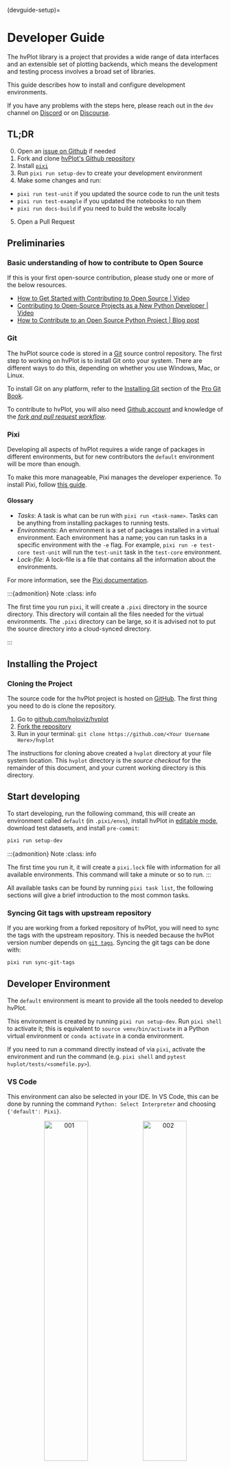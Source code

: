 (devguide-setup)=

# Developer Guide

The hvPlot library is a project that provides a wide range of data interfaces and an extensible set of plotting backends, which means the development and testing process involves a broad set of libraries.

This guide describes how to install and configure development environments.

If you have any problems with the steps here, please reach out in the `dev` channel on [Discord](https://discord.gg/rb6gPXbdAr) or on [Discourse](https://discourse.holoviz.org/).

## TL;DR

0. Open an [issue on Github](https://github.com/holoviz/hvplot/issues) if needed
1. Fork and clone [hvPlot's Github repository](https://github.com/holoviz/hvplot)
2. Install [`pixi`](https://pixi.sh)
3. Run `pixi run setup-dev` to create your development environment
4. Make some changes and run:
  - `pixi run test-unit` if you updated the source code to run the unit tests
  - `pixi run test-example` if you updated the notebooks to run them
  - `pixi run docs-build` if you need to build the website locally
5. Open a Pull Request

## Preliminaries

### Basic understanding of how to contribute to Open Source

If this is your first open-source contribution, please study one
or more of the below resources.

- [How to Get Started with Contributing to Open Source | Video](https://youtu.be/RGd5cOXpCQw)
- [Contributing to Open-Source Projects as a New Python Developer | Video](https://youtu.be/jTTf4oLkvaM)
- [How to Contribute to an Open Source Python Project | Blog post](https://www.educative.io/blog/contribue-open-source-python-project)

### Git

The hvPlot source code is stored in a [Git](https://git-scm.com) source control repository. The first step to working on hvPlot is to install Git onto your system. There are different ways to do this, depending on whether you use Windows, Mac, or Linux.

To install Git on any platform, refer to the [Installing Git](https://git-scm.com/book/en/v2/Getting-Started-Installing-Git) section of the [Pro Git Book](https://git-scm.com/book/en/v2).

To contribute to hvPlot, you will also need [Github account](https://github.com/join) and knowledge of the [_fork and pull request workflow_](https://docs.github.com/en/get-started/quickstart/contributing-to-projects).

### Pixi

Developing all aspects of hvPlot requires a wide range of packages in different environments, but for new contributors the `default` environment will be more than enough.

To make this more manageable, Pixi manages the developer experience. To install Pixi, follow [this guide](https://pixi.sh/latest/#installation).

#### Glossary

- *Tasks*: A task is what can be run with `pixi run <task-name>`. Tasks can be anything from installing packages to running tests.
- *Environments*: An environment is a set of packages installed in a virtual environment. Each environment has a name; you can run tasks in a specific environment with the `-e` flag. For example, `pixi run -e test-core test-unit` will run the `test-unit` task in the `test-core` environment.
- *Lock-file*: A lock-file is a file that contains all the information about the environments.

For more information, see the [Pixi documentation](https://pixi.sh/latest/).

:::{admonition} Note
:class: info

The first time you run `pixi`, it will create a `.pixi` directory in the source directory.
This directory will contain all the files needed for the virtual environments.
The `.pixi` directory can be large, so it is advised not to put the source directory into a cloud-synced directory.

:::

## Installing the Project

### Cloning the Project

The source code for the hvPlot project is hosted on [GitHub](https://github.com/holoviz/hvplot). The first thing you need to do is clone the repository.

1. Go to [github.com/holoviz/hvplot](https://github.com/holoviz/hvplot)
2. [Fork the repository](https://docs.github.com/en/get-started/quickstart/contributing-to-projects)
3. Run in your terminal: `git clone https://github.com/<Your Username Here>/hvplot`

The instructions for cloning above created a `hvplot` directory at your file system location.
This `hvplot` directory is the _source checkout_ for the remainder of this document, and your current working directory is this directory.

## Start developing

To start developing, run the following command, this will create an environment called `default` (in `.pixi/envs`), install hvPlot in [editable mode](https://pip.pypa.io/en/stable/topics/local-project-installs/#editable-installs), download test datasets, and install `pre-commit`:

```bash
pixi run setup-dev
```

:::{admonition} Note
:class: info

The first time you run it, it will create a `pixi.lock` file with information for all available environments.
This command will take a minute or so to run.
:::

All available tasks can be found by running `pixi task list`, the following sections will give a brief introduction to the most common tasks.

### Syncing Git tags with upstream repository

If you are working from a forked repository of hvPlot, you will need to sync the tags with the upstream repository.
This is needed because the hvPlot version number depends on [`git tags`](https://git-scm.com/book/en/v2/Git-Basics-Tagging).
Syncing the git tags can be done with:

```bash
pixi run sync-git-tags
```

## Developer Environment

The `default` environment is meant to provide all the tools needed to develop hvPlot.

This environment is created by running `pixi run setup-dev`. Run `pixi shell` to activate it; this is equivalent to `source venv/bin/activate` in a Python virtual environment or `conda activate` in a conda environment.

If you need to run a command directly instead of via `pixi`, activate the environment and run the command (e.g. `pixi shell` and `pytest hvplot/tests/<somefile.py>`).

### VS Code

This environment can also be selected in your IDE. In VS Code, this can be done by running the command `Python: Select Interpreter` and choosing `{'default': Pixi}`.

<p style="text-align: center">
  <img
    src="https://assets.holoviews.org/static/dev_guide/001.png"
    alt="001"
    style="width: 45%; display: inline-block"
  />
  <img
    src="https://assets.holoviews.org/static/dev_guide/002.png"
    alt="002"
    style="width: 45%; display: inline-block"
  />
</p>

To confirm you are using this dev environment, check the bottom right corner:

![003](https://assets.holoviews.org/static/dev_guide/003.png)

### Jupyter Lab

You can launch Jupyter lab with the `default` environment with `pixi run lab`. This can be advantageous when you need to edit the documentation or debug an example notebook.

## Linting

hvPlot uses [`pre-commit`](https://pre-commit.com/) to lint and format the source code. `pre-commit` is installed automatically when running `pixi run setup-dev`; it can also be installed with `pixi run lint-install`.
`pre-commit` runs all the linters when a commit is made locally. Linting can be forced to run for all the files with:

```bash
pixi run lint
```

:::{admonition} Note
:class: info

Alternatively, if you have `pre-commit` installed elsewhere you can run:

```bash
pre-commit install  # To install
pre-commit run --all-files  # To run on all files
```

:::

## Testing

To help keep hvPlot maintainable, all Pull Requests (PR) with code changes should typically be accompanied by relevant tests. While exceptions may be made for specific circumstances, the default assumption should be that a Pull Request without tests will not be merged.

There are three types of tasks and five environments related to tests.

### Unit tests

Unit tests are usually small tests executed with [pytest](https://docs.pytest.org). They can be found in `hvplot/tests/`.
Unit tests can be run with the `test-unit` task:

```bash
pixi run test-unit
```

:::{admonition} Advanced usage
:class: tip

The task is available in the following environments: `test-310`, `test-311`, `test-312`, `test-313`, and `test-core`. Where the first ones have the same environments except for different Python versions, and `test-core` only has a core set of dependencies.

You can run the task in a specific environment with the `-e` flag. For example, to run the `test-unit` task in the `test-313` environment, you can run:

```bash
pixi run -e test-313 test-unit
```

:::

:::{admonition} Advanced usage
:class: tip

Currently, an editable install needs to be run in each environment. So, if you want to install in the `test-core` environment, you can add `--environment` / `-e` to the command:

```bash
pixi run -e test-core install
```

:::

### Example tests

hvPlot's documentation consists mainly of Jupyter Notebooks. The example tests execute all the notebooks and fail if an error is raised. Example tests are possible thanks to [nbval](https://nbval.readthedocs.io/) and can be found in the `doc/` folder.
Example tests can be run with the following command:

```bash
pixi run test-example
```

## Documentation

The documentation can be built with the command:

```bash
pixi run docs-build
```

As hvPlot uses notebooks for much of the documentation, this takes a little while. You can disable:

- Executing all the notebooks by setting the environment variable `HVPLOT_EXECUTE_NBS` to `false`
- Building the gallery with `HVPLOT_GALLERY="false"`
- Running the user guide notebooks with `HVPLOT_EXECUTE_NBS_USER_GUIDE="false"`
- Running the getting started notebooks with `HVPLOT_EXECUTE_NBS_TUTORIALS="false"`

A development version of hvPlot can be found [here](https://holoviz-dev.github.io/hvplot/). You can ask a maintainer if they want to make a dev release for your PR, but there is no guarantee they will say yes.

### Link to hvPlot objects

```md
{meth}`hvplot.hvPlot.scatter`
{meth}`<obj>.scatter() <hvplot.hvPlot.scatter>`
```

### Intersphinx

The Sphinx Intersphinx extension allows linking to references in other projects that use this extension. For example:

1. Run this command to find all the references of the HoloViews site `python -m sphinx.ext.intersphinx https://holoviews.org/objects.inv`. Alternatively, running `myst-inv https://holoviews.org/objects.inv` provides the same content but in a more structured way.
2. Extend `intersphinx_mapping` in `conf.py`. The key is up to you and will be used to refer to this site later in the links.
```python
intersphinx_mapping = {
    'holoviews': ('https://holoviews.org/', None),
}
```
3. Link to something on another site:

- If it is in a docstring, use this RST syntax:
  ```
  :class:`holoviews:holoviews.element.Scatter`
  ```
- If it is in a document, there are multiple syntaxes available check [myst-parser's docs](https://myst-parser.readthedocs.io/en/latest/syntax/cross-referencing.html) for more details:
  ```
  {class}`holoviews:holoviews.element.Scatter`
  [Some text](inv:holoviews#holoviews.element.Scatter)
  <inv:holoviews:py:class#holoviews.element.Scatter>
  ```

## Build

hvPlot has two build tasks to build a Python (for pypi.org) and a Conda package (for anaconda.org).

```bash
pixi run build-pip
pixi run build-conda
```

## Continuous Integration

Every push to the `main` branch or any PR branch on GitHub automatically triggers a test build with [GitHub Actions](https://github.com/features/actions).

You can see the list of all current and previous builds at [this URL](https://github.com/holoviz/hvplot/actions)

### Etiquette

GitHub Actions provides free build workers for open-source projects. A few considerations will help you be considerate of others needing these limited resources:

- Run the tests locally before opening or pushing to an opened PR.

- Group commits to meaningful chunks of work before pushing to GitHub (i.e., don't push on every commit).
